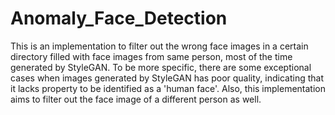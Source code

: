 # Anomaly_Face_Detection
This is an implementation to filter out the wrong face images in a certain directory filled with face images from same person, most of the time generated by StyleGAN. To be more specific, there are some exceptional cases when images generated by StyleGAN has poor quality, indicating that it lacks property to be identified as a 'human face'. Also, this implementation aims to filter out the face image of a different person as well. 
